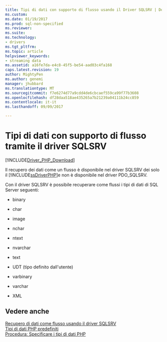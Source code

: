 ```yaml
---
title: Tipi di dati con supporto di flusso usando il Driver SQLSRV | Documenti Microsoft
ms.custom: 
ms.date: 01/19/2017
ms.prod: sql-non-specified
ms.reviewer: 
ms.suite: 
ms.technology:
- drivers
ms.tgt_pltfrm: 
ms.topic: article
helpviewer_keywords:
- streaming data
ms.assetid: a16fe7da-e4c8-45f5-be54-aad03c4fa168
caps.latest.revision: 19
author: MightyPen
ms.author: genemi
manager: jhubbard
ms.translationtype: MT
ms.sourcegitcommit: f7e6274d77a9cdd4de6cbcaef559ca99f77b3608
ms.openlocfilehash: df28daa518ae435265a7b21239a04111b24cc859
ms.contentlocale: it-it
ms.lasthandoff: 09/09/2017

---
```

# <a name="data-types-with-stream-support-using-the-sqlsrv-driver"></a>Tipi di dati con supporto di flusso tramite il driver SQLSRV
[!INCLUDE[Driver_PHP_Download](../../includes/driver_php_download.md)]

Il recupero dei dati come un flusso è disponibile nel driver SQLSRV dei solo il [!INCLUDE[ssDriverPHP](../../includes/ssdriverphp_md.md)]e non è disponibile nel driver PDO_SQLSRV.  
  
Con il driver SQLSRV è possibile recuperare come flussi i tipi di dati di SQL Server seguenti:  
  
-   binary  
  
-   char  
  
-   image  
  
-   nchar  
  
-   ntext  
  
-   nvarchar  
  
-   text  
  
-   UDT (tipo definito dall'utente)  
  
-   varbinary  
  
-   varchar  
  
-   XML  
  
## <a name="see-also"></a>Vedere anche  
[Recupero di dati come flusso usando il driver SQLSRV](../../connect/php/retrieving-data-as-a-stream-using-the-sqlsrv-driver.md)  
[Tipi di dati PHP predefiniti](../../connect/php/default-php-data-types.md)  
[Procedura: Specificare i tipi di dati PHP](../../connect/php/how-to-specify-php-data-types.md)  
  


